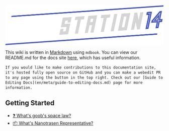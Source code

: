 <img src="en/assets/misc/logo.png" width=1024 style="margin-left:auto;margin-right:auto;display:block"/>

This wiki is written in [Markdown](https://docs.requarks.io/en/editors/markdown) using `mdbook`. You can view our README.md for the docs site [here](https://github.com/space-wizards/docs/blob/master/README.md), which has useful information.

```admonish info "Making contributions"
If you would like to make contributions to this documentation site, it's hosted fully open source on GitHub and you can make a webedit PR to any page using the button in the top right. Check out our [Guide to Editing Docs](en/meta/guide-to-editing-docs.md) page for more information.
```

## Getting Started

- [:question: What's goob's space law?](en/community/roleplay/space-law.md)
- [:package: What's Nanotrasen Representative?](en/community/roleplay/jobs/ntr.md)
